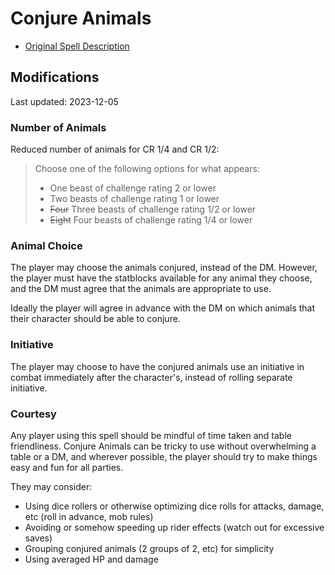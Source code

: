# Conjure Animals

* [Original Spell Description](https://www.dndbeyond.com/spells/conjure-animals)

## Modifications
Last updated: 2023-12-05

### Number of Animals
Reduced number of animals for CR 1/4 and CR 1/2:

> Choose one of the following options for what appears:
> 
> * One beast of challenge rating 2 or lower
> * Two beasts of challenge rating 1 or lower
> * <strike>Four</strike> Three beasts of challenge rating 1/2 or lower
> * <strike>Eight</strike> Four beasts of challenge rating 1/4 or lower

### Animal Choice
The player may choose the animals conjured, instead of the DM. However, the player must have the statblocks available for any animal they choose, and the DM must agree that the animals are appropriate to use.

Ideally the player will agree in advance with the DM on which animals that their character should be able to conjure.

### Initiative
The player may choose to have the conjured animals use an initiative in combat immediately after the character's, instead of rolling separate initiative.

### Courtesy
Any player using this spell should be mindful of time taken and table friendliness. Conjure Animals can be tricky to use without overwhelming a table or a DM, and wherever possible, the player should try to make things easy and fun for all parties.

They may consider:
* Using dice rollers or otherwise optimizing dice rolls for attacks, damage, etc (roll in advance, mob rules)
* Avoiding or somehow speeding up rider effects (watch out for excessive saves)
* Grouping conjured animals (2 groups of 2, etc) for simplicity
* Using averaged HP and damage

